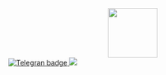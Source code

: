 <div id="header" align="center">
  <img src="https://media0.giphy.com/media/v1.Y2lkPTc5MGI3NjExdmFxbjU1Z3Z3eXlnbHhzdHp5MjlpcjFlNHFmaXAxanQzOGh5aDNjNyZlcD12MV9pbnRlcm5hbF9naWZfYnlfaWQmY3Q9Zw/19vqbIaysMmnX4S4FT/giphy.gif" width="100"/>
</div>
<div id="badges">
  <a href="https://t.me/@userbitcone">
    <img src="https://img.shields.io/badge/Telegram-blue?logo=telegram&logoColor=dark&style=for-the-badge" alt="Telegran badge"/>
  </a>
  <img src="https://komarev.com/ghpvc/?username=zxck1l">
</div>
<!---
zxck1l/zxck1l is a ✨ special ✨ repository because its `README.md` (this file) appears on your GitHub profile.
You can click the Preview link to take a look at your changes.
--->
